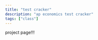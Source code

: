 ```yaml
---
title: "test cracker"
description: "ap economics test cracker"
tags: ["class"]
---
```

project page!!!